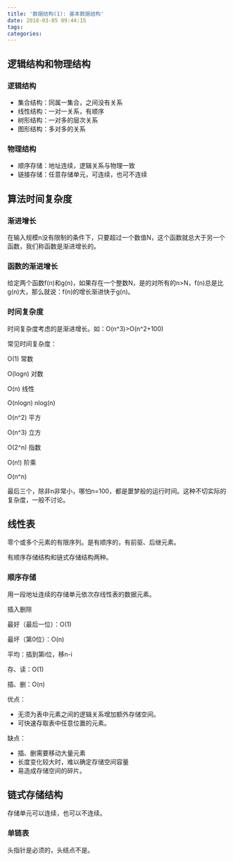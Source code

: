 ```yaml
---
title: '数据结构(1): 基本数据结构'
date: 2018-03-05 09:44:15
tags:
categories:
---
```


## 逻辑结构和物理结构

### 逻辑结构

- 集合结构：同属一集合，之间没有关系
- 线性结构：一对一关系，有顺序
- 树形结构：一对多的层次关系
- 图形结构：多对多的关系

### 物理结构

- 顺序存储：地址连续，逻辑关系与物理一致
- 链接存储：任意存储单元，可连续，也可不连续

## 算法时间复杂度

### 渐进增长

在输入规模n没有限制的条件下，只要超过一个数值N，这个函数就总大于另一个函数，我们称函数是渐进增长的。

### 函数的渐进增长

给定两个函数f(n)和g(n)，如果存在一个整数N，是的对所有的n>N，f(n)总是比g(n)大，那么就说：f(n)的增长渐进快于g(n)。

### 时间复杂度

时间复杂度考虑的是渐进增长。如：O(n^3)>O(n^2+100)

常见时间复杂度：

O(1)		常数

O(logn)	对数

O(n) 	线性

O(nlogn)	nlog(n)

O(n^2)	平方

O(n^3)	立方

O(2^n)	指数

O(n!)	阶乘

O(n^n)

最后三个，除非n非常小，哪怕n=100，都是噩梦般的运行时间。这种不切实际的复杂度，一般不讨论。

## 线性表

零个或多个元素的有限序列。是有顺序的，有前驱、后继元素。

有顺序存储结构和链式存储结构两种。

### 顺序存储

用一段地址连续的存储单元依次存线性表的数据元素。



插入删除

最好（最后一位）：O(1)

最坏（第0位）：O(n)

平均：插到第i位，移n-i



存、读：O(1)

插、删：O(n)

优点：

- 无须为表中元素之间的逻辑关系增加额外存储空间。
- 可快速存取表中任意位置的元素。

缺点：

- 插、删需要移动大量元素
- 长度变化较大时，难以确定存储空间容量
- 易造成存储空间的碎片。

## 链式存储结构

存储单元可以连续，也可以不连续。

### 单链表

头指针是必须的，头结点不是。



